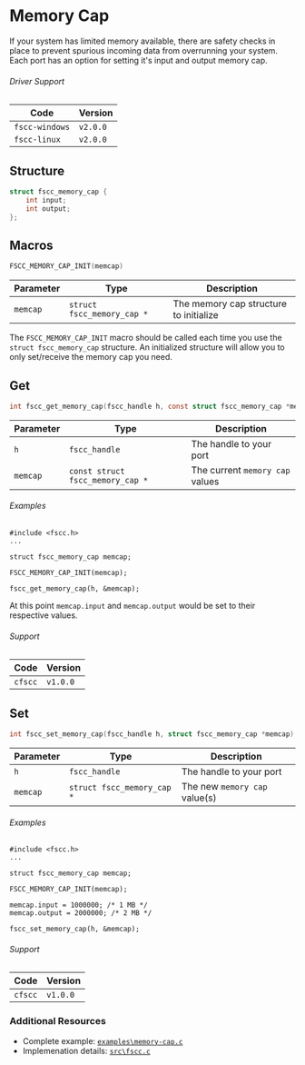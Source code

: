 # Memory Cap
If your system has limited memory available, there are safety checks in place to 
prevent spurious incoming data from overrunning your system. Each port has an 
option for setting it's input and output memory cap.


###### Driver Support
| Code           | Version
| -------------- | --------
| `fscc-windows` | `v2.0.0` 
| `fscc-linux`   | `v2.0.0` 


## Structure
```c
struct fscc_memory_cap {
    int input;
    int output;
};
```


## Macros
```c
FSCC_MEMORY_CAP_INIT(memcap)
```

| Parameter   | Type                       | Description
| ----------- | -------------------------- | --------------------------------------
| `memcap`    | `struct fscc_memory_cap *` | The memory cap structure to initialize

The `FSCC_MEMORY_CAP_INIT` macro should be called each time you use the 
`struct fscc_memory_cap` structure. An initialized structure will allow you to 
only set/receive the memory cap you need.


## Get
```c
int fscc_get_memory_cap(fscc_handle h, const struct fscc_memory_cap *memcap)
```

| Parameter | Type                             | Description
| --------- | -------------------------------- | -----------------------
| `h`       | `fscc_handle`                    | The handle to your port
| `memcap`  | `const struct fscc_memory_cap *` | The current `memory cap` values


###### Examples
```
#include <fscc.h>
...

struct fscc_memory_cap memcap;

FSCC_MEMORY_CAP_INIT(memcap);

fscc_get_memory_cap(h, &memcap);
```

At this point `memcap.input` and `memcap.output` would be set to their respective
values.

###### Support
| Code           | Version
| -------------- | --------
| `cfscc`        | `v1.0.0`


## Set
```c
int fscc_set_memory_cap(fscc_handle h, struct fscc_memory_cap *memcap)
```

| Parameter | Type                       | Description
| --------- | -------------------------- | -----------------------
| `h`       | `fscc_handle`              | The handle to your port
| `memcap`  | `struct fscc_memory_cap *` | The new `memory cap` value(s)


###### Examples
```
#include <fscc.h>
...

struct fscc_memory_cap memcap;

FSCC_MEMORY_CAP_INIT(memcap);

memcap.input = 1000000; /* 1 MB */
memcap.output = 2000000; /* 2 MB */

fscc_set_memory_cap(h, &memcap);
```

###### Support
| Code           | Version
| -------------- | --------
| `cfscc`        | `v1.0.0`


### Additional Resources
- Complete example: [`examples\memory-cap.c`](https://github.com/commtech/cfscc/blob/master/examples/memory-cap/memory-cap.c)
- Implemenation details: [`src\fscc.c`](https://github.com/commtech/cfscc/blob/master/src/fscc.c)
